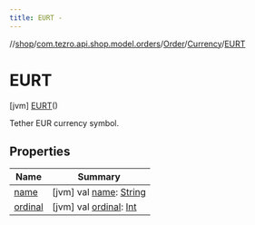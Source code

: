 ```yaml
---
title: EURT -
---
```

//[shop](../../../../../index.md)/[com.tezro.api.shop.model.orders](../../../index.md)/[Order](../../index.md)/[Currency](../index.md)/[EURT](index.md)



# EURT  
 [jvm] [EURT](index.md)()  


Tether EUR currency symbol.

   


## Properties  
  
|  Name |  Summary | 
|---|---|
| <a name="com.tezro.api.shop.model.orders/Order.Currency.EURT/name/#/PointingToDeclaration/"></a>[name](name.md)| <a name="com.tezro.api.shop.model.orders/Order.Currency.EURT/name/#/PointingToDeclaration/"></a> [jvm] val [name](name.md): [String](https://kotlinlang.org/api/latest/jvm/stdlib/kotlin/-string/index.html)   <br>|
| <a name="com.tezro.api.shop.model.orders/Order.Currency.EURT/ordinal/#/PointingToDeclaration/"></a>[ordinal](ordinal.md)| <a name="com.tezro.api.shop.model.orders/Order.Currency.EURT/ordinal/#/PointingToDeclaration/"></a> [jvm] val [ordinal](ordinal.md): [Int](https://kotlinlang.org/api/latest/jvm/stdlib/kotlin/-int/index.html)   <br>|

